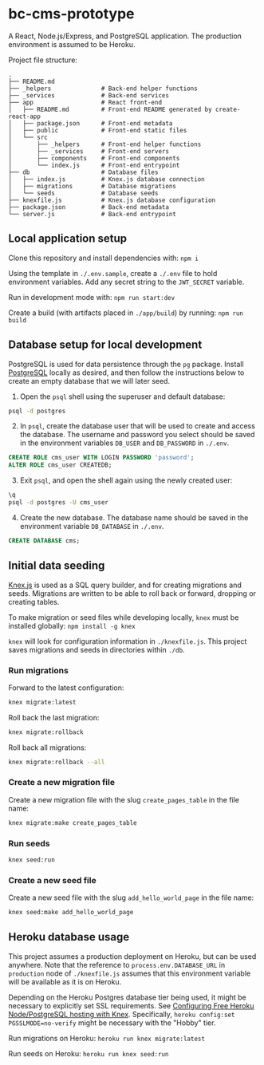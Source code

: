 # bc-cms-prototype

A React, Node.js/Express, and PostgreSQL application. The production environment is assumed to be Heroku.

Project file structure:
```
.
├── README.md
├── _helpers              # Back-end helper functions
├── _services             # Back-end services
├── app                   # React front-end
│   ├── README.md         # Front-end README generated by create-react-app
│   ├── package.json      # Front-end metadata
│   ├── public            # Front-end static files
│   └── src
│       ├── _helpers      # Front-end helper functions
│       ├── _services     # Front-end servers
│       ├── components    # Front-end components
│       └── index.js      # Front-end entrypoint
├── db                    # Database files
│   ├── index.js          # Knex.js database connection
│   ├── migrations        # Database migrations
│   └── seeds             # Database seeds
├── knexfile.js           # Knex.js database configuration
├── package.json          # Back-end metadata
└── server.js             # Back-end entrypoint
```

## Local application setup

Clone this repository and install dependencies with: `npm i`

Using the template in `./.env.sample`, create a `./.env` file to hold environment variables. Add any secret string to the `JWT_SECRET` variable.

Run in development mode with: `npm run start:dev`

Create a build (with artifacts placed in `./app/build`) by running: `npm run build`


## Database setup for local development

PostgreSQL is used for data persistence through the `pg` package. Install [PostgreSQL](https://www.postgresql.org/) locally as desired, and then follow the instructions below to create an empty database that we will later seed.

1. Open the `psql` shell using the superuser and default database:

```sh
psql -d postgres
```

2. In `psql`, create the database user that will be used to create and access the database. The username and password you select should be saved in the environment variables `DB_USER` and `DB_PASSWORD` in `./.env`.

```sql
CREATE ROLE cms_user WITH LOGIN PASSWORD 'password';
ALTER ROLE cms_user CREATEDB;
```

3. Exit `psql`, and open the shell again using the newly created user:

```sh
\q
psql -d postgres -U cms_user
```

4. Create the new database. The database name should be saved in the environment variable `DB_DATABASE` in `./.env`.

```sql
CREATE DATABASE cms;
```


## Initial data seeding

[Knex.js](https://knexjs.org/#Migrations) is used as a SQL query builder, and for creating migrations and seeds. Migrations are written to be able to roll back or forward, dropping or creating tables.

To make migration or seed files while developing locally, `knex` must be installed globally: `npm install -g knex`

`knex` will look for configuration information in `./knexfile.js`. This project saves migrations and seeds in directories within `./db`.

### Run migrations

Forward to the latest configuration:

```sh
knex migrate:latest
```

Roll back the last migration:

```sh
knex migrate:rollback
```

Roll back all migrations:

```sh
knex migrate:rollback --all
```

### Create a new migration file

Create a new migration file with the slug `create_pages_table` in the file name:

```sh
knex migrate:make create_pages_table
```

### Run seeds

```sh
knex seed:run
```

### Create a new seed file

Create a new seed file with the slug `add_hello_world_page` in the file name:

```sh
knex seed:make add_hello_world_page
```


## Heroku database usage

This project assumes a production deployment on Heroku, but can be used anywhere. Note that the reference to `process.env.DATABASE_URL` in `production` node of `./knexfile.js` assumes that this environment variable will be available as it is on Heroku.

Depending on the Heroku Postgres database tier being used, it might be necessary to explicitly set SSL requirements. See [Configuring Free Heroku Node/PostgreSQL hosting with Knex](https://dpletzke.medium.com/configuring-free-heroku-node-postgresql-hosting-with-knex-b0e97a05c6af). Specifically, `heroku config:set PGSSLMODE=no-verify` might be necessary with the "Hobby" tier.

Run migrations on Heroku: `heroku run knex migrate:latest`

Run seeds on Heroku: `heroku run knex seed:run`
